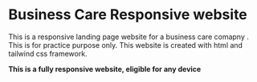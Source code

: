 # Business Care Responsive website

This is a responsive landing page website for a business care comapny . This is for practice purpose only. This website is created with html and tailwind css framework.

**This is a fully responsive website, eligible for any device**